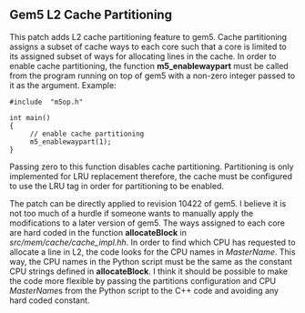 ## Gem5 L2 Cache Partitioning

This patch adds L2 cache partitioning feature to gem5. Cache partitioning assigns a subset of cache ways to each core such that a core is limited to its assigned subset of ways for allocating lines in the cache. In order to enable cache partitioning, the function **m5_enablewaypart** must be called from the program running on top of gem5 with a non-zero integer passed to it as the argument. Example:

```
#include  "m5op.h"

int main()
{
     // enable cache partitioning
     m5_enablewaypart(1);
}
```

Passing zero to this function disables cache partitioning. Partitioning is only implemented for LRU replacement therefore, the cache must be configured to use the LRU tag in order for partitioning to be enabled.

The patch can be directly applied to revision 10422 of gem5. I believe it is not too much of a hurdle if someone wants to manually apply the modifications to a later version of gem5. The ways assigned to each core are hard coded in the function **allocateBlock** in *src/mem/cache/cache_impl.hh*. In order to find which CPU has requested to allocate a line in L2, the code looks for the CPU names in *MasterName*. This way, the CPU names in the Python script must be the same as the constant CPU strings defined in **allocateBlock**. I think it should be possible to make the code more flexible by passing the partitions configuration and CPU *MasterName*s from the Python script to the C++ code and avoiding any hard coded constant.
